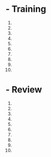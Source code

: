 
# - Training
1. 
2. 
3. 
4. 
5. 
6. 
7. 
8. 
9. 
10. 

# - Review
1. 
2. 
3. 
4. 
5. 
6. 
7. 
8. 
9. 
10. 
